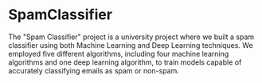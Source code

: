 # SpamClassifier
The "Spam Classifier" project is a university project where we built a spam classifier using both Machine Learning and Deep Learning techniques. We employed five different algorithms, including four machine learning algorithms and one deep learning algorithm, to train models capable of accurately classifying emails as spam or non-spam.
